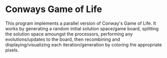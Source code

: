 # Conways Game of Life
This program implements a parallel version of Conway's Game of Life. It works by generating a random initial solution space/game board, splitting the solution space amoungst the processors, performing any evolutions/updates to the board, then recombining and displaying/visualizing each iteration/generation by coloring the appropriate pixels.
